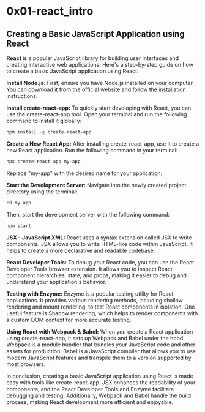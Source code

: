 # 0x01-react_intro

## Creating a Basic JavaScript Application using React

**React** is a popular JavaScript library for building user interfaces and creating interactive web applications. Here's a step-by-step guide on how to create a basic JavaScript application using React:

**Install Node.js:** First, ensure you have Node.js installed on your computer. You can download it from the official website and follow the installation instructions.

**Install create-react-app:** To quickly start developing with React, you can use the create-react-app tool. Open your terminal and run the following command to install it globally:

```bash
npm install -g create-react-app
```

**Create a New React App:** After installing create-react-app, use it to create a new React application. Run the following command in your terminal:

```bash
npx create-react-app my-app
```

Replace "my-app" with the desired name for your application.

**Start the Development Server:** Navigate into the newly created project directory using the terminal:

```bash
cd my-app
```

Then, start the development server with the following command:

```bash
npm start
```

**JSX - JavaScript XML:** React uses a syntax extension called JSX to write components. JSX allows you to write HTML-like code within JavaScript. It helps to create a more declarative and readable codebase.

**React Developer Tools:** To debug your React code, you can use the React Developer Tools browser extension. It allows you to inspect React component hierarchies, state, and props, making it easier to debug and understand your application's behavior.

**Testing with Enzyme:** Enzyme is a popular testing utility for React applications. It provides various rendering methods, including shallow rendering and mount rendering, to test React components in isolation. One useful feature is Shadow rendering, which helps to render components with a custom DOM context for more accurate testing.

**Using React with Webpack & Babel:** When you create a React application using create-react-app, it sets up Webpack and Babel under the hood. Webpack is a module bundler that bundles your JavaScript code and other assets for production. Babel is a JavaScript compiler that allows you to use modern JavaScript features and transpile them to a version supported by most browsers.

In conclusion, creating a basic JavaScript application using React is made easy with tools like create-react-app. JSX enhances the readability of your components, and the React Developer Tools and Enzyme facilitate debugging and testing. Additionally, Webpack and Babel handle the build process, making React development more efficient and enjoyable.
